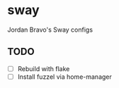 # sway
Jordan Bravo's Sway configs

## TODO

- [ ] Rebuild with flake
- [ ] Install fuzzel via home-manager
